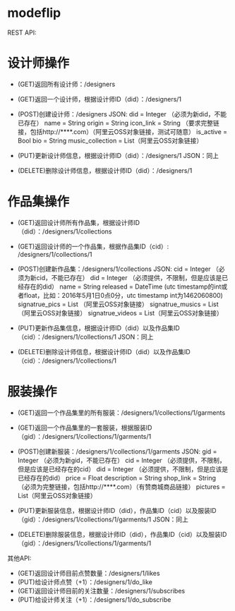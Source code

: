 # modeflip

REST API:

# 设计师操作
- (GET)返回所有设计师：/designers
- (GET)返回一个设计师，根据设计师ID（did）：/designers/1
- (POST)创建设计师：/designers
  JSON:
    did = Integer （必须为新did，不能已存在）
    name = String
    origin = String
    icon_link = String （要求完整链接，包括http://****.com）（阿里云OSS对象链接，测试可随意）
    is_active = Bool
    bio = String
    music_collection = List（阿里云OSS对象链接）

- (PUT)更新设计师信息，根据设计师ID（did）：/designers/1
  JSON：同上
- (DELETE)删除设计师信息，根据设计师ID（did）：/designers/1



# 作品集操作
- (GET)返回设计师所有作品集，根据设计师ID（did）：/designers/1/collections
- (GET)返回设计师的一个作品集，根据作品集ID（cid）: /designers/1/collections/1
- (POST)创建新作品集：/designers/1/collections
  JSON:
    cid = Integer  （必须为新cid，不能已存在）
    did = Integer （必须提供，不限制，但是应该是已经存在的did）
    name = String
    released = DateTime  (utc timestamp的int或者float，比如：2016年5月1日0点0分，utc timestamp int为1462060800)
    signatrue_pics = List （阿里云OSS对象链接）
    signatrue_musics = List（阿里云OSS对象链接）
    signatrue_videos = List（阿里云OSS对象链接）

- (PUT)更新作品集信息，根据设计师ID（did）以及作品集ID（cid）：/designers/1/collections/1
  JSON：同上
- (DELETE)删除设计师信息，根据设计师ID（did）以及作品集ID（cid）：/designers/1/collections/1



# 服装操作
- (GET)返回一个作品集里的所有服装：/designers/1/collections/1/garments
- (GET)返回一个作品集里的一套服装，根据服装ID（gid）：/designers/1/collections/1/garments/1
- (POST)创建新服装：/designers/1/collections/1/garments
  JSON:
    gid = Integer （必须为新gid，不能已存在）
    cid = Integer （必须提供，不限制，但是应该是已经存在的cid）
    did = Integer （必须提供，不限制，但是应该是已经存在的did）
    price = Float
    description = String
    shop_link = String （必须为完整链接，包括http://****.com）（有赞商城商品链接）
    pictures = List（阿里云OSS对象链接）

- (PUT)更新服装信息，根据设计师ID（did），作品集ID（cid）以及服装ID（gid）：/designers/1/collections/1/garments/1
  JSON：同上
- (DELETE)删除服装信息，根据设计师ID（did），作品集ID（cid）以及服装ID（gid）：/designers/1/collections/1/garments/1



其他API:
- (GET)返回设计师目前点赞数量：/designers/1/likes
- (PUT)给设计师点赞（+1）：/designers/1/do_like
- (GET)返回设计师目前的关注数量：/designers/1/subscribes
- (PUT)给设计师关注（+1）：/designers/1/do_subscribe
